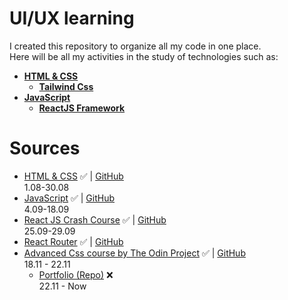 # UI/UX learning

I created this repository to organize all my code in one place. <br>
Here will be all my activities in the study of technologies such as: <br>

* [**HTML & CSS**](https://github.com/s1lax/Front-end-learning/tree/main/Courses/HTML_CSS) <br>
  * [**Tailwind Css**](https://tailwindcss.com/)
* [**JavaScript**](https://github.com/s1lax/Front-end-learning/tree/main/Courses/JavaScript) <br>
  * [**ReactJS Framework**](https://github.com/s1lax/Front-end-learning/tree/main/Courses/React)<br>

# Sources
* [HTML & CSS](https://youtu.be/G3e-cpL7ofc) ✅ | [GitHub](https://github.com/s1lax/Front-end-learning/tree/main/Courses/HTML_CSS)<br>
1.08-30.08<br>
* [JavaScript](https://youtu.be/DqaTKBU9TZk?list=PLPsXU1aWOfuqHvKvfoj4VomZOW25LLpmb) ✅ | [GitHub](https://github.com/s1lax/Front-end-learning/tree/main/Courses/JavaScript) <br>
4.09-18.09<br>
* [React JS Crash Course](https://youtu.be/w7ejDZ8SWv8) ✅ | [GitHub](https://github.com/s1lax/Front-end-learning/tree/main/Courses/React)<br>
25.09-29.09<br>
* [React Router](https://reactrouter.com/en/main/start/tutorial) ✅ | [GitHub](https://github.com/s1lax/Front-end-learning/tree/main/Courses/Router)
* [Advanced Css course by The Odin Project](https://www.theodinproject.com/) ✅ | [GitHub](https://github.com/s1lax/Front-end-learning/tree/main/Courses/The_Odin_Project/Advanced_HTML_and_CSS)<br> 18.11 - 22.11 <br>
  * [Portfolio (Repo)](https://github.com/kennuus/Front-end-learning/tree/main/Projects/Portfolio) ❌ <br>
  22.11 - Now

